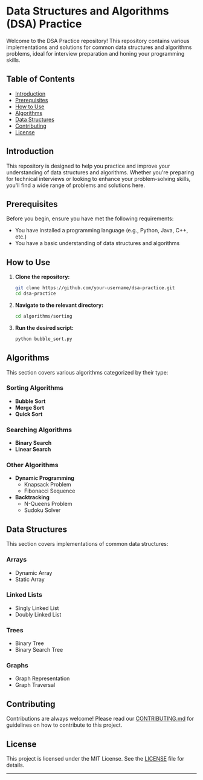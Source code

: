 # Data Structures and Algorithms (DSA) Practice

Welcome to the DSA Practice repository! This repository contains various implementations and solutions for common data structures and algorithms problems, ideal for interview preparation and honing your programming skills.

## Table of Contents

- [Introduction](#introduction)
- [Prerequisites](#prerequisites)
- [How to Use](#how-to-use)
- [Algorithms](#algorithms)
- [Data Structures](#data-structures)
- [Contributing](#contributing)
- [License](#license)

## Introduction

This repository is designed to help you practice and improve your understanding of data structures and algorithms. Whether you're preparing for technical interviews or looking to enhance your problem-solving skills, you'll find a wide range of problems and solutions here.

## Prerequisites

Before you begin, ensure you have met the following requirements:

- You have installed a programming language (e.g., Python, Java, C++, etc.)
- You have a basic understanding of data structures and algorithms

## How to Use

1. **Clone the repository:**
   ```sh
   git clone https://github.com/your-username/dsa-practice.git
   cd dsa-practice
   ```

2. **Navigate to the relevant directory:**
   ```sh
   cd algorithms/sorting
   ```

3. **Run the desired script:**
   ```sh
   python bubble_sort.py
   ```

## Algorithms

This section covers various algorithms categorized by their type:

### Sorting Algorithms

- **Bubble Sort**
- **Merge Sort**
- **Quick Sort**

### Searching Algorithms

- **Binary Search**
- **Linear Search**

### Other Algorithms

- **Dynamic Programming**
  - Knapsack Problem
  - Fibonacci Sequence
- **Backtracking**
  - N-Queens Problem
  - Sudoku Solver

## Data Structures

This section covers implementations of common data structures:

### Arrays

- Dynamic Array
- Static Array

### Linked Lists

- Singly Linked List
- Doubly Linked List

### Trees

- Binary Tree
- Binary Search Tree

### Graphs

- Graph Representation
- Graph Traversal

## Contributing

Contributions are always welcome! Please read our [CONTRIBUTING.md](CONTRIBUTING.md) for guidelines on how to contribute to this project.

## License

This project is licensed under the MIT License. See the [LICENSE](LICENSE) file for details.

---
